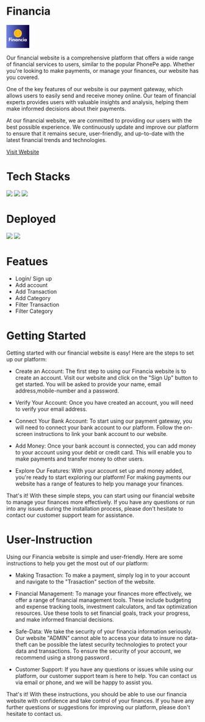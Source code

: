
# Financia 
<img src="frontend/Financia.gif" height="60" width="60" >

Our financial website is a comprehensive platform that offers a wide range of financial services to users, similar to the popular PhonePe app. Whether you're looking to make payments, or manage your finances, our website has you covered.

One of the key features of our website is our payment gateway, which allows users to easily send and receive money online. Our team of financial experts provides users with valuable insights and analysis, helping them make informed decisions about their payments.

At our financial website, we are committed to providing our users with the best possible experience. We continuously update and improve our platform to ensure that it remains secure, user-friendly, and up-to-date with the latest financial trends and technologies.


[Visit Website](https://aquamarine-alfajores-b85955.netlify.app)


# Tech Stacks
 ![](https://img.shields.io/badge/HTML5-E34F26?style=for-the-badge&logo=html5&logoColor=white)
 ![](https://img.shields.io/badge/CSS3-1572B6?style=for-the-badge&logo=css3&logoColor=white)
 ![](https://img.shields.io/badge/JavaScript-323330?style=for-the-badge&logo=javascript&logoColor=F7DF1E)

 # Deployed

 ![](https://img.shields.io/badge/Netlify-00C7B7?style=for-the-badge&logo=netlify&logoColor=white)
 ![](https://img.shields.io/badge/Render-46E3B7?style=for-the-badge&logo=render&logoColor=white)

# Featues

- Login/ Sign up
- Add account
- Add Transaction
- Add Category
- Filter Transaction
- Filter Category


# Getting Started

 Getting started with our financial website is easy! Here are the steps to set up our platform:

- Create an Account: The first step to using our Financia website is to create an account. Visit our website and click on the "Sign Up" button to get started. You will be asked to provide your name, email address,mobile-number and a password.

- Verify Your Account: Once you have created an account, you will need to verify your email address.

- Connect Your Bank Account: To start using our payment gateway, you will need to connect your bank account to our platform. Follow the on-screen instructions to link your bank account to our website.

- Add Money: Once your bank account is connected, you can add money to your account using your debit or credit card. This will enable you to make payments and transfer money to other users.

- Explore Our Features: With your account set up and money added, you're ready to start exploring our platform! For making payments our website has a range of features to help you manage your finances.

That's it! With these simple steps, you can start using our financial website to manage your finances more effectively. If you have any questions or run into any issues during the installation process, please don't hesitate to contact our customer support team for assistance.


# User-Instruction

Using our Financia website is simple and user-friendly. Here are some instructions to help you get the most out of our platform:

- Making Trasaction: To make a payment, simply log in to your account and navigate to the "Trasaction" section of the website. 

- Financial Management: To manage your finances more effectively, we offer a range of financial management tools. These include budgeting and expense tracking tools, investment calculators, and tax optimization resources. Use these tools to set financial goals, track your progress, and make informed financial decisions.

- Safe-Data: We take the security of your financia information seriously. Our website "ADMIN" cannot able to access your data to insure no data-theft can be possible the latest security technologies to protect your data and transactions. To ensure the security of your account, we recommend using a strong password .

- Customer Support: If you have any questions or issues while using our platform, our customer support team is here to help. You can contact us via email or phone, and we will be happy to assist you.

That's it! With these instructions, you should be able to use our financia website with confidence and take control of your finances. If you have any further questions or suggestions for improving our platform, please don't hesitate to contact us.






